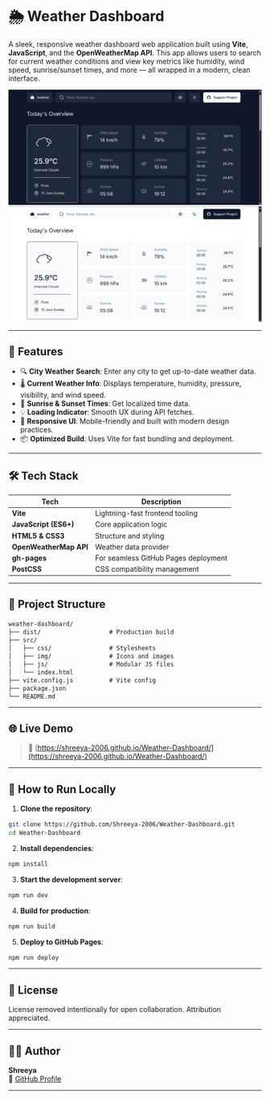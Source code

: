# 🌦️ Weather Dashboard

A sleek, responsive weather dashboard web application built using **Vite**, **JavaScript**, and the **OpenWeatherMap API**. This app allows users to search for current weather conditions and view key metrics like humidity, wind speed, sunrise/sunset times, and more — all wrapped in a modern, clean interface.

![screenshot1](https://github.com/Shreeya-2006/Weather-Dashboard/blob/main/Weather-Dashboard_Dark_Mode.png) 
![screenshot2](https://github.com/Shreeya-2006/Weather-Dashboard/blob/main/Weather-Dashboard_Light_Mode.png)

---

## 🚀 Features

- 🔍 **City Weather Search**: Enter any city to get up-to-date weather data.
- 🌡️ **Current Weather Info**: Displays temperature, humidity, pressure, visibility, and wind speed.
- 🌅 **Sunrise & Sunset Times**: Get localized time data.
- 💡 **Loading Indicator**: Smooth UX during API fetches.
- 🎨 **Responsive UI**: Mobile-friendly and built with modern design practices.
- 📦 **Optimized Build**: Uses Vite for fast bundling and deployment.

---

## 🛠️ Tech Stack

| Tech                 | Description                            |
|----------------------|----------------------------------------|
| **Vite**             | Lightning-fast frontend tooling         |
| **JavaScript (ES6+)**| Core application logic                  |
| **HTML5 & CSS3**     | Structure and styling                   |
| **OpenWeatherMap API** | Weather data provider                |
| **gh-pages**         | For seamless GitHub Pages deployment    |
| **PostCSS**          | CSS compatibility management            |

---

## 📁 Project Structure

```
weather-dashboard/
├── dist/                   # Production build
├── src/
│   ├── css/                # Stylesheets
│   ├── img/                # Icons and images
│   ├── js/                 # Modular JS files
│   └── index.html
├── vite.config.js          # Vite config
├── package.json
└── README.md
```

---

## 🌐 Live Demo

> 🔗 [https://shreeya-2006.github.io/Weather-Dashboard/](https://shreeya-2006.github.io/Weather-Dashboard/)

---

## 🚀 How to Run Locally

1. **Clone the repository**:

```bash
git clone https://github.com/Shreeya-2006/Weather-Dashboard.git
cd Weather-Dashboard
```

2. **Install dependencies**:

```bash
npm install
```

3. **Start the development server**:

```bash
npm run dev
```

4. **Build for production**:

```bash
npm run build
```

5. **Deploy to GitHub Pages**:

```bash
npm run deploy
```

---

## 📄 License

License removed intentionally for open collaboration. Attribution appreciated.

---

## 👩‍💻 Author

**Shreeya**  
🔗 [GitHub Profile](https://github.com/Shreeya-2006)

---

